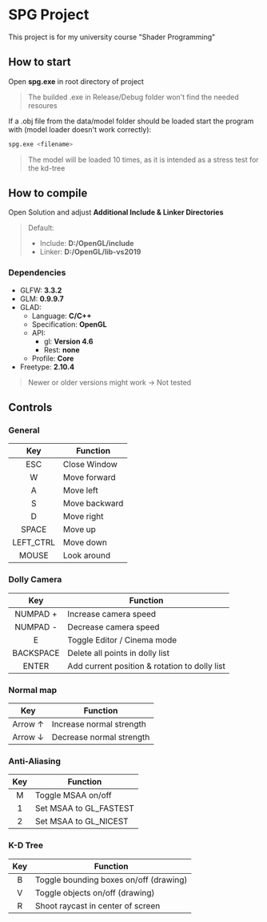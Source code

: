 # SPG Project

This project is for my university course "Shader Programming"

## How to start

Open **spg.exe** in root directory of project

> The builded .exe in Release/Debug folder won't find the needed resoures

If a .obj file from the data/model folder should be loaded start the program with (model loader doesn't work correctly):
```sh
spg.exe <filename>
```

> The model will be loaded 10 times, as it is intended as a stress test for the kd-tree

## How to compile
Open Solution and adjust **Additional Include & Linker Directories**
> Default:
> * Include: **D:/OpenGL/include**
> * Linker: **D:/OpenGL/lib-vs2019**

### Dependencies
* GLFW: **3.3.2**
* GLM: **0.9.9.7**
* GLAD:
    * Language: **C/C++**
    * Specification: **OpenGL**
    * API:
        * gl: **Version 4.6**
        * Rest: **none**
    * Profile: **Core**
* Freetype: **2.10.4**
> Newer or older versions might work -> Not tested

## Controls

### General
|    Key    | Function      |
| :-------: | ------------- |
|    ESC    | Close Window  |
|     W     | Move forward  |
|     A     | Move left     |
|     S     | Move backward |
|     D     | Move right    |
|   SPACE   | Move up       |
| LEFT_CTRL | Move down     |
|   MOUSE   | Look around   |

### Dolly Camera
|    Key    | Function                                      |
| :-------: | --------------------------------------------- |
| NUMPAD +  | Increase camera speed                         |
| NUMPAD -  | Decrease camera speed                         |
|     E     | Toggle Editor / Cinema mode                   |
| BACKSPACE | Delete all points in dolly list               |
|   ENTER   | Add current position & rotation to dolly list |

### Normal map
|      Key      | Function                 |
| :-----------: | ------------------------ |
| Arrow &#8593; | Increase normal strength |
| Arrow &#8595; | Decrease normal strength |

### Anti-Aliasing
|  Key  | Function               |
| :---: | ---------------------- |
|   M   | Toggle MSAA on/off     |
|   1   | Set MSAA to GL_FASTEST |
|   2   | Set MSAA to GL_NICEST  |

### K-D Tree
|  Key  | Function                               |
| :---: | -------------------------------------- |
|   B   | Toggle bounding boxes on/off (drawing) |
|   V   | Toggle objects on/off (drawing)        |
|   R   | Shoot raycast in center of screen      |